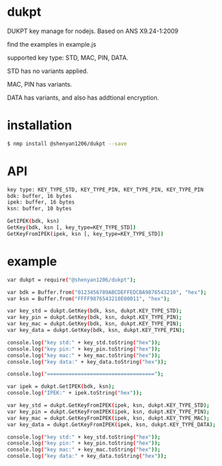 # dukpt
DUKPT key manage for nodejs. Based on ANS X9.24-1:2009

find the examples in example.js

supported key type: STD, MAC, PIN, DATA.

STD has no variants applied.

MAC, PIN has variants.

DATA has variants, and also has addtional encryption.


# installation
```sh
$ nmp install @shenyan1206/dukpt --save
```

# API

```sh
key type: KEY_TYPE_STD, KEY_TYPE_PIN, KEY_TYPE_PIN, KEY_TYPE_PIN
bdk: buffer, 16 bytes
ipek: buffer, 16 bytes
ksn: buffer, 10 bytes

GetIPEK(bdk, ksn)
GetKey(bdk, ksn [, key_type=KEY_TYPE_STD])
GetKeyFromIPEK(ipek, ksn [, key_type=KEY_TYPE_STD])

```

# example
```sh
var dukpt = require("@shenyan1206/dukpt");

var bdk = Buffer.from("0123456789ABCDEFFEDCBA9876543210", "hex");
var ksn = Buffer.from("FFFF9876543210E00011", "hex");

var key_std = dukpt.GetKey(bdk, ksn, dukpt.KEY_TYPE_STD);
var key_pin = dukpt.GetKey(bdk, ksn, dukpt.KEY_TYPE_PIN);
var key_mac = dukpt.GetKey(bdk, ksn, dukpt.KEY_TYPE_PIN);
var key_data = dukpt.GetKey(bdk, ksn, dukpt.KEY_TYPE_PIN);

console.log("key std:" + key_std.toString("hex"));
console.log("key pin:" + key_pin.toString("hex"));
console.log("key mac:" + key_mac.toString("hex"));
console.log("key data:" + key_data.toString("hex"));

console.log("===================================");

var ipek = dukpt.GetIPEK(bdk, ksn);
console.log("IPEK:" + ipek.toString("hex"));

var key_std = dukpt.GetKeyFromIPEK(ipek, ksn, dukpt.KEY_TYPE_STD);
var key_pin = dukpt.GetKeyFromIPEK(ipek, ksn, dukpt.KEY_TYPE_PIN);
var key_mac = dukpt.GetKeyFromIPEK(ipek, ksn, dukpt.KEY_TYPE_MAC);
var key_data = dukpt.GetKeyFromIPEK(ipek, ksn, dukpt.KEY_TYPE_DATA);

console.log("key std:" + key_std.toString("hex"));
console.log("key pin:" + key_pin.toString("hex"));
console.log("key mac:" + key_mac.toString("hex"));
console.log("key data:" + key_data.toString("hex"));
```
